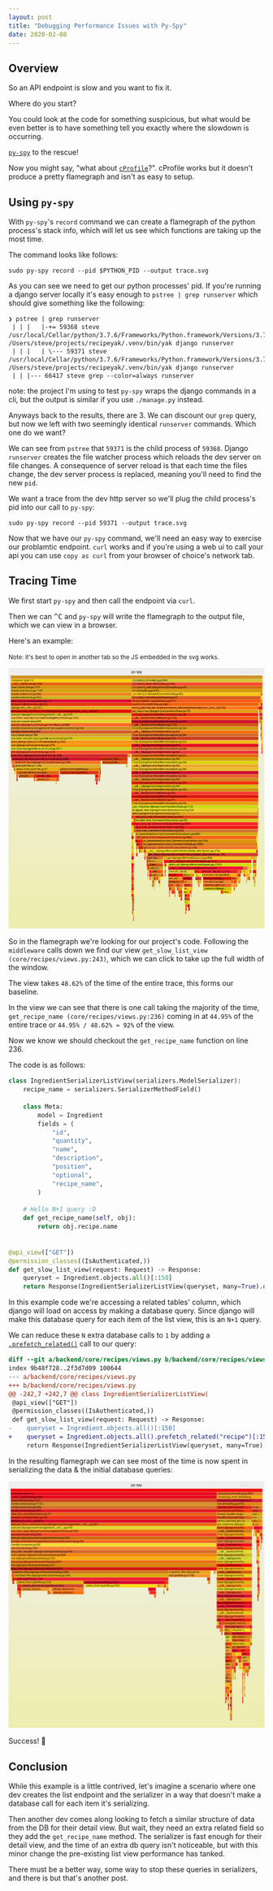 ```yaml
---
layout: post
title: "Debugging Performance Issues with Py-Spy"
date: 2020-02-08
---
```


## Overview

So an API endpoint is slow and you want to fix it.

Where do you start?

You could look at the code for something suspicious, but what would be even
better is to have something tell you exactly where the slowdown is occurring.

[`py-spy`](https://github.com/benfred/py-spy) to the rescue!

Now you might say, "what about [`cProfile`](https://docs.python.org/3/library/profile.html)?". cProfile works but it doesn't produce a pretty flamegraph and isn't as easy to setup.

## Using `py-spy`

With `py-spy`'s `record` command we can create a flamegraph of the python
process's stack info, which will let us see which functions are taking up the
most time.

The command looks like follows:

```
sudo py-spy record --pid $PYTHON_PID --output trace.svg
```

As you can see we need to get our python processes' pid. If you're running a
django server locally it's easy enough to `pstree | grep runserver` which
should give something like the following:

```console
❯ pstree | grep runserver
 | | |   |-+= 59368 steve /usr/local/Cellar/python/3.7.6/Frameworks/Python.framework/Versions/3.7/Resources/Python.app/Contents/MacOS/Python /Users/steve/projects/recipeyak/.venv/bin/yak django runserver
 | | |   | \--- 59371 steve /usr/local/Cellar/python/3.7.6/Frameworks/Python.framework/Versions/3.7/Resources/Python.app/Contents/MacOS/Python /Users/steve/projects/recipeyak/.venv/bin/yak django runserver
 | | |--- 66417 steve grep --color=always runserver
```

note: the project I'm using to test `py-spy` wraps the django commands in a cli, but the output is similar if you use `./manage.py` instead.

Anyways back to the results, there are 3. We can discount our `grep` query, but now
we left with two seemingly identical `runserver` commands. Which one do we
want?

We can see from `pstree` that `59371` is the child process of `59368`. Django
`runserver` creates the file watcher process which reloads the dev server on file
changes. A consequence of server reload is that each time the files change, the dev server process is replaced, meaning you'll need to find the new `pid`.

We want a trace from the dev http server so we'll plug the child process's pid into our call to `py-spy`:

```console
sudo py-spy record --pid 59371 --output trace.svg
```

Now that we have our `py-spy` command, we'll need an easy way to exercise our
problamtic endpoint. `curl` works and if you're using a web ui to call your api you can use `copy as curl` from your browser of choice's network tab.

## Tracing Time

We first start `py-spy` and then call the endpoint via `curl`.

Then we can <kbd>^C</kbd> and `py-spy` will write the flamegraph to the output file, which we can view in a browser.

Here's an example:

<small>Note: it's best to open in another tab so the JS embedded in the svg works.</small>

![trace ](/assets/py-spy-trace.svg)

So in the flamegraph we're looking for our project's code.
Following the `middleware` calls down we find our view
`get_slow_list_view (core/recipes/views.py:243)`, which we can click to take
up the full width of the window.

The view takes `48.62%` of the time of the entire trace, this forms our baseline.

In the view we can see that there is one call taking the majority of the
time, `get_recipe_name (core/recipes/views.py:236)` coming in at `44.95%` of
the entire trace or `44.95% / 48.62% ≈ 92%` of the view.

Now we know we should checkout the `get_recipe_name` function on line 236.

The code is as follows:

```python
class IngredientSerializerListView(serializers.ModelSerializer):
    recipe_name = serializers.SerializerMethodField()

    class Meta:
        model = Ingredient
        fields = (
            "id",
            "quantity",
            "name",
            "description",
            "position",
            "optional",
            "recipe_name",
        )

    # Hello N+1 query :D
    def get_recipe_name(self, obj):
        return obj.recipe.name


@api_view(["GET"])
@permission_classes((IsAuthenticated,))
def get_slow_list_view(request: Request) -> Response:
    queryset = Ingredient.objects.all()[:150]
    return Response(IngredientSerializerListView(queryset, many=True).data)
```

In this example code we're accessing a related tables' column, which django
will load on access by making a database query. Since django will make this database
query for each item of the list view, this is an `N+1` query.

We can reduce these `N` extra database calls to `1` by adding a [`.prefetch_related()`](https://docs.djangoproject.com/en/3.0/ref/models/querysets/#prefetch-related) call to our query:

```diff
diff --git a/backend/core/recipes/views.py b/backend/core/recipes/views.py
index 9b48f728..2f3d7d09 100644
--- a/backend/core/recipes/views.py
+++ b/backend/core/recipes/views.py
@@ -242,7 +242,7 @@ class IngredientSerializerListView(
 @api_view(["GET"])
 @permission_classes((IsAuthenticated,))
 def get_slow_list_view(request: Request) -> Response:
-    queryset = Ingredient.objects.all()[:150]
+    queryset = Ingredient.objects.all().prefetch_related("recipe")[:150]
     return Response(IngredientSerializerListView(queryset, many=True).data)
```

In the resulting flamegraph we can see most of the time is now spent in
serializing the data & the initial database queries:

![trace ](/assets/py-spy-trace-after.svg)

Success! 🥳

## Conclusion

While this example is a little contrived, let's imagine a scenario where one
dev creates the list endpoint and the serializer in a way that doesn't make a
database call for each item it's serializing.

Then another dev comes along looking to fetch a similar structure of data
from the DB for their detail view. But wait, they need an extra related field
so they add the `get_recipe_name` method. The serializer is fast enough for
their detail view, and the time of an extra db query isn't noticeable, but with
this minor change the pre-existing list view performance has tanked.

There must be a better way, some way to stop these queries
in serializers, and there is but that's another post.
